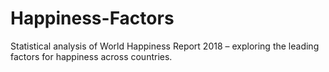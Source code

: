 # Happiness-Factors
Statistical analysis of World Happiness Report 2018 – exploring the leading factors for happiness across countries.
